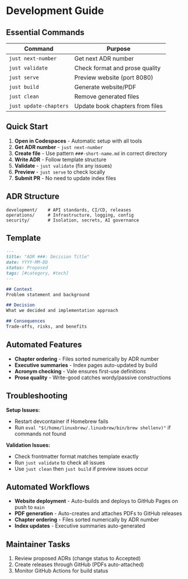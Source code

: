 # Development Guide

## Essential Commands

| Command | Purpose |
|---------|---------|
| `just next-number` | Get next ADR number |
| `just validate` | Check format and prose quality |
| `just serve` | Preview website (port 8080) |
| `just build` | Generate website/PDF |
| `just clean` | Remove generated files |
| `just update-chapters` | Update book chapters from files |

## Quick Start

1. **Open in Codespaces** - Automatic setup with all tools
2. **Get ADR number** - `just next-number`
3. **Create file** - Use pattern `###-short-name.md` in correct directory
4. **Write ADR** - Follow template structure
5. **Validate** - `just validate` (fix any issues)
6. **Preview** - `just serve` to check locally
7. **Submit PR** - No need to update index files

## ADR Structure

```
development/    # API standards, CI/CD, releases
operations/     # Infrastructure, logging, config
security/       # Isolation, secrets, AI governance
```

## Template

```markdown
---
title: "ADR ###: Decision Title"
date: YYYY-MM-DD
status: Proposed
tags: [#category, #tech]
---

## Context
Problem statement and background

## Decision
What we decided and implementation approach

## Consequences
Trade-offs, risks, and benefits
```

## Automated Features

- **Chapter ordering** - Files sorted numerically by ADR number
- **Executive summaries** - Index pages auto-updated by build
- **Acronym checking** - Vale ensures first-use definitions
- **Prose quality** - Write-good catches wordy/passive constructions

## Troubleshooting

**Setup Issues:**
- Restart devcontainer if Homebrew fails
- Run `eval "$(/home/linuxbrew/.linuxbrew/bin/brew shellenv)"` if commands not found

**Validation Issues:**
- Check frontmatter format matches template exactly
- Run `just validate` to check all issues
- Use `just clean` then `just build` if preview issues occur

## Automated Workflows

- **Website deployment** - Auto-builds and deploys to GitHub Pages on push to `main`
- **PDF generation** - Auto-creates and attaches PDFs to GitHub releases
- **Chapter ordering** - Files sorted numerically by ADR number
- **Index updates** - Executive summaries auto-generated

## Maintainer Tasks

1. Review proposed ADRs (change status to Accepted)
2. Create releases through GitHub (PDFs auto-attached)
3. Monitor GitHub Actions for build status
